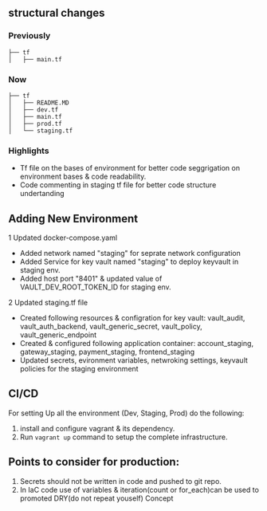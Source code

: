 ## structural changes
### Previously
```
├── tf
│   ├── main.tf

```
### Now
```
├── tf
│   ├── README.MD
│   ├── dev.tf
│   ├── main.tf
│   ├── prod.tf
│   └── staging.tf
```

### Highlights
* Tf file on the bases of environment for better code seggrigation on environment bases & code readability.
* Code commenting in staging tf file for better code structure undertanding 
 
 ## Adding New Environment

 1 Updated docker-compose.yaml
 * Added network named "staging" for seprate network configuration
 * Added Service for key vault named "staging" to deploy keyvault in staging env.
 * Added host port "8401" & updated value of VAULT_DEV_ROOT_TOKEN_ID for staging env.

2 Updated staging.tf file
*  Created following resources & configration for key vault: vault_audit, vault_auth_backend, vault_generic_secret, vault_policy, vault_generic_endpoint
*  Created & configured following application container: account_staging, gateway_staging, payment_staging, frontend_staging
*  Updated secrets, evironment variables, netwroking settings, keyvault policies for the staging environment

## CI/CD

For setting Up all the environment (Dev, Staging, Prod) do the following:
1. install and configure vagrant & its dependency.
2. Run ```vagrant up``` command to setup the complete infrastructure.


## Points to consider for production:
1. Secrets should not be written in code and pushed to git repo.
2. In IaC code use of variables & iteration(count or for_each)can be used to promoted DRY(do not repeat youself) Concept

